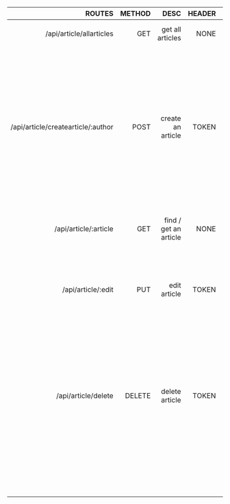 |                             ROUTES | METHOD |                  DESC | HEADER |                                            BODY | STATUS |                        RESPONSE |                                                               ERROR/CONTENT |
| ---------------------------------: | -----: | --------------------: | -----: | ----------------------------------------------: | -----: | ------------------------------: | --------------------------------------------------------------------------: |
|           /api/article/allarticles |    GET |      get all articles |   NONE |                                            NONE |    400 |    An Object with error message |                                                                  no content |
|                                    |        |                       |        |                                                 |    200 |                  An Object data |                                                               data articles |
|                                    |        |                       |        |                                                 |    500 | An Object with database message |                                              an erorr message from database |
| /api/article/createarticle/:author |   POST |     create an article |  TOKEN |                  title: STRING, content: STRING |    302 |  an Object with warning message | the tittle already use, please unique title to make your article differentn |
|                                    |        |                       |        |                                                 |    201 |               an object concent |                                      message and the article and the author |
|                                    |        |                       |        |                                                 |    500 | An Object with database message |                                              an error message from database |
|              /api/article/:article |    GET | find / get an article |   NONE |                                            NONE |    400 |    an Object with error message |                                                    can't found any articles |
|                                    |        |                       |        |                                                 |    200 |            an object of article |                                                                data article |
|                 /api/article/:edit |    PUT |          edit article |  TOKEN | Article: STRING, title: STRING, CONTENT: STRING |    400 |    an Object with error message |                                                     can't found any article |
|                                    |        |                       |        |                                                 |    201 |      an object message and data |                                                                data article |
|                                    |        |                       |        |                                                 |    500 | An Object with database message |                                              an error message from database |
|                /api/article/delete | DELETE |        delete article |  TOKEN |                                            NONE |    400 |      an object of error message |                                                             can't found any |
|                                    |        |                       |        |                                                 |    200 | an object with message and data |                                                            data obj content |
|                                    |        |                       |        |                                                 |    500 | An Object with database message |                                              an error message from database |
|                                    |        |                       |        |                                                 |        |                                 |                                                                             |
|                                    |        |                       |        |                                                 |        |                                 |                                                                             |
|                                    |        |                       |        |                                                 |        |                                 |                                                                             |
|                                    |        |                       |        |                                                 |        |                                 |                                                                             |
|                                    |        |                       |        |                                                 |        |                                 |                                                                             |
